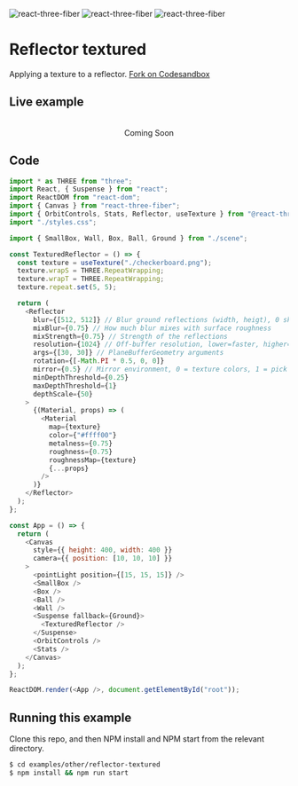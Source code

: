 ![react-three-fiber](https://img.shields.io/badge/dynamic/json?url=https://raw.githubusercontent.com/onion2k/r3f-by-example/develop/examples/other/reflector-textured/package.json&label=react-three-fiber&query=$.dependencies['react-three-fiber']&color=green) ![react-three-fiber](https://img.shields.io/badge/dynamic/json?url=https://raw.githubusercontent.com/onion2k/r3f-by-example/develop/examples/other/reflector-textured/package.json&label=three&query=$.dependencies['three']&color=green) ![react-three-fiber](https://img.shields.io/badge/dynamic/json?url=https://raw.githubusercontent.com/onion2k/r3f-by-example/develop/examples/other/reflector-textured/package.json&label=@react-three/drei&query=$.dependencies['@react-three/drei']&color=green)

# Reflector textured

Applying a texture to a reflector. [Fork on Codesandbox](https://githubbox.com/onion2k/r3f-by-example/tree/develop/examples/other/reflector-textured)

## Live example
<div align="center">
  <br>
Coming Soon
  <br>
</div>

## Code
```js
import * as THREE from "three";
import React, { Suspense } from "react";
import ReactDOM from "react-dom";
import { Canvas } from "react-three-fiber";
import { OrbitControls, Stats, Reflector, useTexture } from "@react-three/drei";
import "./styles.css";

import { SmallBox, Wall, Box, Ball, Ground } from "./scene";

const TexturedReflector = () => {
  const texture = useTexture("./checkerboard.png");
  texture.wrapS = THREE.RepeatWrapping;
  texture.wrapT = THREE.RepeatWrapping;
  texture.repeat.set(5, 5);

  return (
    <Reflector
      blur={[512, 512]} // Blur ground reflections (width, heigt), 0 skips blur
      mixBlur={0.75} // How much blur mixes with surface roughness
      mixStrength={0.75} // Strength of the reflections
      resolution={1024} // Off-buffer resolution, lower=faster, higher=better quality
      args={[30, 30]} // PlaneBufferGeometry arguments
      rotation={[-Math.PI * 0.5, 0, 0]}
      mirror={0.5} // Mirror environment, 0 = texture colors, 1 = pick up env colors
      minDepthThreshold={0.25}
      maxDepthThreshold={1}
      depthScale={50}
    >
      {(Material, props) => (
        <Material
          map={texture}
          color={"#ffff00"}
          metalness={0.75}
          roughness={0.75}
          roughnessMap={texture}
          {...props}
        />
      )}
    </Reflector>
  );
};

const App = () => {
  return (
    <Canvas
      style={{ height: 400, width: 400 }}
      camera={{ position: [10, 10, 10] }}
    >
      <pointLight position={[15, 15, 15]} />
      <SmallBox />
      <Box />
      <Ball />
      <Wall />
      <Suspense fallback={Ground}>
        <TexturedReflector />
      </Suspense>
      <OrbitControls />
      <Stats />
    </Canvas>
  );
};

ReactDOM.render(<App />, document.getElementById("root"));

```

## Running this example

Clone this repo, and then NPM install and NPM start from the relevant directory.

```bash
$ cd examples/other/reflector-textured
$ npm install && npm run start
```